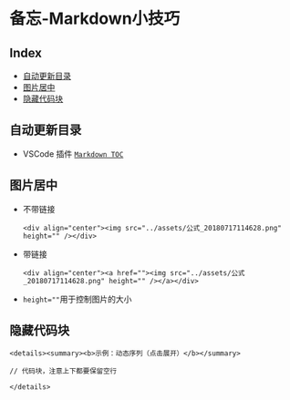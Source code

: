 备忘-Markdown小技巧
===

Index
---
<!-- TOC -->

- [自动更新目录](#自动更新目录)
- [图片居中](#图片居中)
- [隐藏代码块](#隐藏代码块)

<!-- /TOC -->

## 自动更新目录
- VSCode 插件 [`Markdown TOC`](https://marketplace.visualstudio.com/items?itemName=AlanWalk.markdown-toc)

## 图片居中
- 不带链接
  ```
  <div align="center"><img src="../assets/公式_20180717114628.png" height="" /></div>
  ```
- 带链接
  ```
  <div align="center"><a href=""><img src="../assets/公式_20180717114628.png" height="" /></a></div>
  ```
- `height=""`用于控制图片的大小

## 隐藏代码块
```
<details><summary><b>示例：动态序列（点击展开）</b></summary> 

// 代码块，注意上下都要保留空行

</details>
```